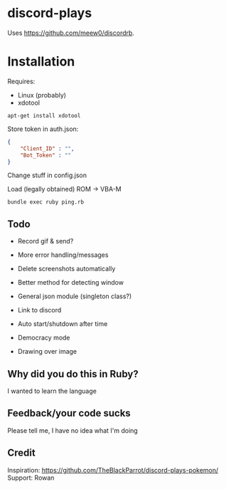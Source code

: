 # discord-plays
Uses https://github.com/meew0/discordrb.

# Installation
Requires:
* Linux (probably)
* xdotool
```
apt-get install xdotool
```

Store token in auth.json:
```json
{
    "Client_ID" : "",
    "Bot_Token" : ""
}
```
Change stuff in config.json

Load (legally obtained) ROM -> VBA-M

```
bundle exec ruby ping.rb
```

## Todo
* Record gif & send?
* More error handling/messages
* Delete screenshots automatically
* Better method for detecting window
* General json module (singleton class?)
* Link to discord
* Auto start/shutdown after time

* Democracy mode
* Drawing over image

## Why did you do this in Ruby?
I wanted to learn the language

## Feedback/your code sucks
Please tell me, I have no idea what I'm doing

## Credit
Inspiration: https://github.com/TheBlackParrot/discord-plays-pokemon/
Support: Rowan